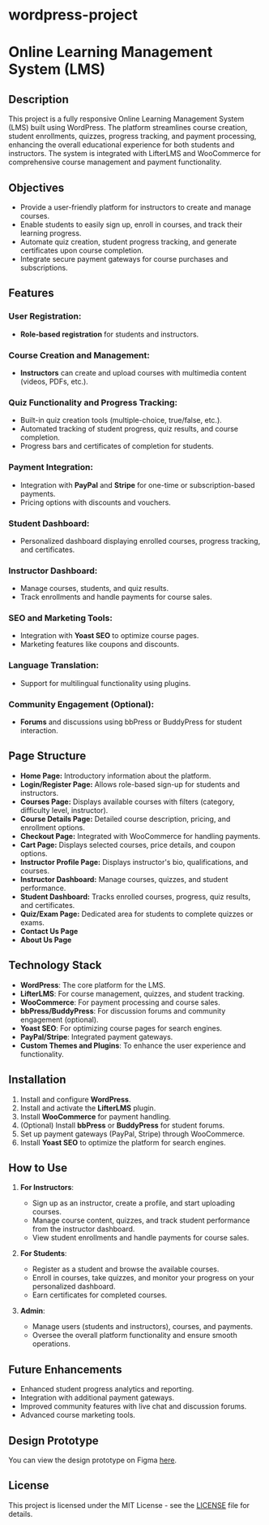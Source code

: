 # wordpress-project



# Online Learning Management System (LMS)

## Description
This project is a fully responsive Online Learning Management System (LMS) built using WordPress. The platform streamlines course creation, student enrollments, quizzes, progress tracking, and payment processing, enhancing the overall educational experience for both students and instructors. The system is integrated with LifterLMS and WooCommerce for comprehensive course management and payment functionality.

## Objectives
- Provide a user-friendly platform for instructors to create and manage courses.
- Enable students to easily sign up, enroll in courses, and track their learning progress.
- Automate quiz creation, student progress tracking, and generate certificates upon course completion.
- Integrate secure payment gateways for course purchases and subscriptions.

## Features

### User Registration:
- **Role-based registration** for students and instructors.
  
### Course Creation and Management:
- **Instructors** can create and upload courses with multimedia content (videos, PDFs, etc.).

### Quiz Functionality and Progress Tracking:
- Built-in quiz creation tools (multiple-choice, true/false, etc.).
- Automated tracking of student progress, quiz results, and course completion.
- Progress bars and certificates of completion for students.

### Payment Integration:
- Integration with **PayPal** and **Stripe** for one-time or subscription-based payments.
- Pricing options with discounts and vouchers.

### Student Dashboard:
- Personalized dashboard displaying enrolled courses, progress tracking, and certificates.

### Instructor Dashboard:
- Manage courses, students, and quiz results.
- Track enrollments and handle payments for course sales.

### SEO and Marketing Tools:
- Integration with **Yoast SEO** to optimize course pages.
- Marketing features like coupons and discounts.

### Language Translation:
- Support for multilingual functionality using plugins.

### Community Engagement (Optional):
- **Forums** and discussions using bbPress or BuddyPress for student interaction.

## Page Structure

- **Home Page:** Introductory information about the platform.
- **Login/Register Page:** Allows role-based sign-up for students and instructors.
- **Courses Page:** Displays available courses with filters (category, difficulty level, instructor).
- **Course Details Page:** Detailed course description, pricing, and enrollment options.
- **Checkout Page:** Integrated with WooCommerce for handling payments.
- **Cart Page:** Displays selected courses, price details, and coupon options.
- **Instructor Profile Page:** Displays instructor's bio, qualifications, and courses.
- **Instructor Dashboard:** Manage courses, quizzes, and student performance.
- **Student Dashboard:** Tracks enrolled courses, progress, quiz results, and certificates.
- **Quiz/Exam Page:** Dedicated area for students to complete quizzes or exams.
- **Contact Us Page**
- **About Us Page**

## Technology Stack
- **WordPress**: The core platform for the LMS.
- **LifterLMS**: For course management, quizzes, and student tracking.
- **WooCommerce**: For payment processing and course sales.
- **bbPress/BuddyPress**: For discussion forums and community engagement (optional).
- **Yoast SEO**: For optimizing course pages for search engines.
- **PayPal/Stripe**: Integrated payment gateways.
- **Custom Themes and Plugins**: To enhance the user experience and functionality.

## Installation

1. Install and configure **WordPress**.
2. Install and activate the **LifterLMS** plugin.
3. Install **WooCommerce** for payment handling.
4. (Optional) Install **bbPress** or **BuddyPress** for student forums.
5. Set up payment gateways (PayPal, Stripe) through WooCommerce.
6. Install **Yoast SEO** to optimize the platform for search engines.

## How to Use

1. **For Instructors**:
   - Sign up as an instructor, create a profile, and start uploading courses.
   - Manage course content, quizzes, and track student performance from the instructor dashboard.
   - View student enrollments and handle payments for course sales.

2. **For Students**:
   - Register as a student and browse the available courses.
   - Enroll in courses, take quizzes, and monitor your progress on your personalized dashboard.
   - Earn certificates for completed courses.

3. **Admin**:
   - Manage users (students and instructors), courses, and payments.
   - Oversee the overall platform functionality and ensure smooth operations.

## Future Enhancements
- Enhanced student progress analytics and reporting.
- Integration with additional payment gateways.
- Improved community features with live chat and discussion forums.
- Advanced course marketing tools.


## Design Prototype

You can view the design prototype on Figma [here](https://www.figma.com/design/tbd7Y3yOXGYaJBN79lfCbs/wordpress?node-id=1-544&t=ZAexkCKjiHK7dCuu-1).

## License
This project is licensed under the MIT License - see the [LICENSE](LICENSE) file for details.

